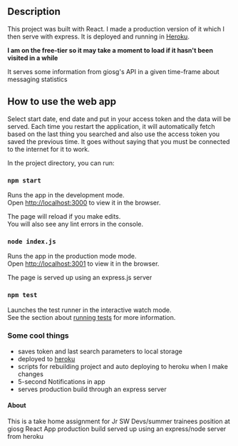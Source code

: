 ## Description
This project was built with React. I made a production version of it which I then serve with express. It is deployed and running in [Heroku](https://chat-data-oheneba.herokuapp.com/).

**I am on the free-tier so it may take a moment to load if it hasn't been visited in a while**

It serves some information from giosg's API in a given time-frame about messaging statistics

## How to use the web app

Select start date, end date and put in your access token and the data will be served.
Each time you restart the application, it will automatically fetch based on the
last thing you searched and also use the access token you saved the previous time.
It goes without saying that you must be connected to the internet for it to work.

In the project directory, you can run:

### `npm start`

Runs the app in the development mode.<br />
Open [http://localhost:3000](http://localhost:3000) to view it in the browser.

The page will reload if you make edits.<br />
You will also see any lint errors in the console.

### `node index.js`

Runs the app in the production mode mode.<br />
Open [http://localhost:3001](http://localhost:3001) to view it in the browser.

The page is served up using an express.js server

### `npm test`

Launches the test runner in the interactive watch mode.<br />
See the section about [running tests](https://facebook.github.io/create-react-app/docs/running-tests) for more information.

### Some cool things
* saves token and last search parameters to local storage
* deployed to [heroku](https://chat-data-oheneba.herokuapp.com/)
* scripts for rebuilding project and auto deploying to heroku when I make changes
* 5-second Notifications in app
* serves production build through an express server

#### About
This is a take home assignment for Jr SW Devs/summer trainees position at giosg
React App production build served up using an express/node server from heroku
